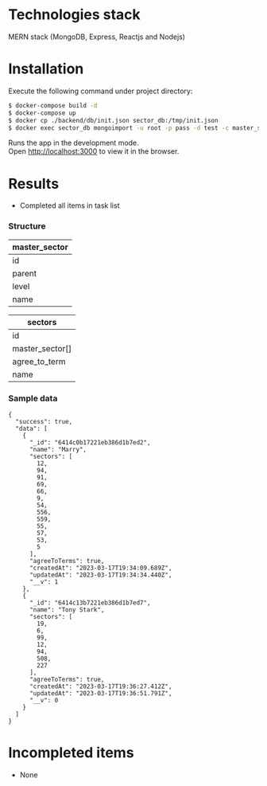 # Technologies stack

MERN stack (MongoDB, Express, Reactjs and Nodejs)

# Installation

Execute the following command under project directory:

```sh
$ docker-compose build -d
$ docker-compose up
$ docker cp ./backend/db/init.json sector_db:/tmp/init.json
$ docker exec sector_db mongoimport -u root -p pass -d test -c master_sector --file ./tmp/init.json --authenticationDatabase=admin --jsonArray
```

Runs the app in the development mode.\
Open [http://localhost:3000](http://localhost:3000) to view it in the browser.

# Results

- Completed all items in task list

### Structure

| master_sector |
| ------------- |
| id            |
| parent        |
| level         |
| name          |

| sectors         |
| --------------- |
| id              |
| master_sector[] |
| agree_to_term   |
| name            |

### Sample data

```
{
  "success": true,
  "data": [
    {
      "_id": "6414c0b17221eb386d1b7ed2",
      "name": "Marry",
      "sectors": [
        12,
        94,
        91,
        69,
        66,
        9,
        54,
        556,
        559,
        55,
        57,
        53,
        5
      ],
      "agreeToTerms": true,
      "createdAt": "2023-03-17T19:34:09.689Z",
      "updatedAt": "2023-03-17T19:34:34.440Z",
      "__v": 1
    },
    {
      "_id": "6414c13b7221eb386d1b7ed7",
      "name": "Tony Stark",
      "sectors": [
        19,
        6,
        99,
        12,
        94,
        508,
        227
      ],
      "agreeToTerms": true,
      "createdAt": "2023-03-17T19:36:27.412Z",
      "updatedAt": "2023-03-17T19:36:51.791Z",
      "__v": 0
    }
  ]
}
```

# Incompleted items

- None
